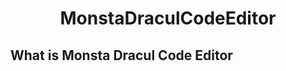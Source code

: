 <h1 style="text-align: center">MonstaDraculCodeEditor</h1>

<h2>What is Monsta Dracul Code Editor</h2>
